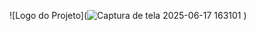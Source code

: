 ![Logo do Projeto](![Captura de tela 2025-06-17 163101](https://github.com/user-attachments/assets/7e16a4b5-54cd-4de1-819b-5b19912d160c)
)
